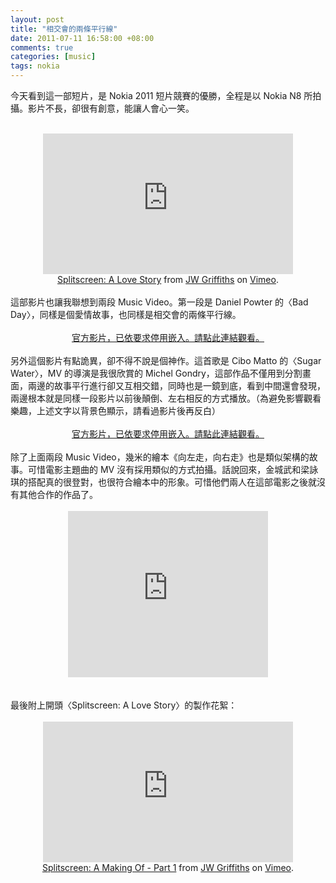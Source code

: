 ```yaml
--- 
layout: post
title: "相交會的兩條平行線"
date: 2011-07-11 16:58:00 +08:00
comments: true
categories: [music]
tags: nokia
---
```


今天看到這一部短片，是 Nokia 2011 短片競賽的優勝，全程是以 Nokia N8 所拍攝。影片不長，卻很有創意，能讓人會心一笑。<br /><br /><div style="text-align: center;"><iframe frameborder="0" height="225" src="http://player.vimeo.com/video/25451551?title=0&amp;byline=0&amp;portrait=0" width="400"></iframe><br /><a href="http://vimeo.com/25451551">Splitscreen: A Love Story</a> from <a href="http://vimeo.com/jwgriffiths">JW Griffiths</a> on <a href="http://vimeo.com/">Vimeo</a>.</div><br />這部影片也讓我聯想到兩段 Music Video。第一段是 Daniel Powter 的〈Bad Day〉，同樣是個愛情故事，也同樣是相交會的兩條平行線。<br /><br /><div style="text-align: center;"><a href="http://youtu.be/gH476CxJxfg">官方影片，已依要求停用嵌入。請點此連結觀看。</a></div><div style="text-align: center;"><br /></div>另外這個影片有點詭異，卻不得不說是個神作。這首歌是 Cibo Matto 的〈Sugar Water〉，MV 的導演是我很欣賞的 Michel Gondry，這部作品不僅用到分割畫面，兩邊的故事平行進行卻又互相交錯，同時也是一鏡到底，看到中間還會發現，兩邊根本就是同樣一段影片以前後顛倒、左右相反的方式播放。（為避免影響觀看樂趣，上述文字以背景色顯示，請看過影片後再反白）<br /><br /><div style="text-align: center;"><a href="http://youtu.be/EN9auBn6Jys">官方影片，已依要求停用嵌入。請點此連結觀看。</a></div><br />除了上面兩段 Music Video，幾米的繪本《向左走，向右走》也是類似架構的故事。可惜電影主題曲的 MV 沒有採用類似的方式拍攝。話說回來，金城武和梁詠琪的搭配真的很登對，也很符合繪本中的形象。可惜他們兩人在這部電影之後就沒有其他合作的作品了。<br /><br /><div class="separator" style="clear: both; text-align: center;"><object class="BLOGGER-youtube-video" classid="clsid:D27CDB6E-AE6D-11cf-96B8-444553540000" codebase="http://download.macromedia.com/pub/shockwave/cabs/flash/swflash.cab#version=6,0,40,0" data-thumbnail-src="http://1.gvt0.com/vi/tHizEjsc_6k/0.jpg" height="266" width="320"><param name="movie" value="http://www.youtube.com/v/tHizEjsc_6k&fs=1&source=uds" /><param name="bgcolor" value="#FFFFFF" /><embed width="320" height="266"  src="http://www.youtube.com/v/tHizEjsc_6k&fs=1&source=uds" type="application/x-shockwave-flash"></embed></object></div><br /><a href="http://draft.blogger.com/"></a><br />最後附上開頭〈Splitscreen: A Love Story〉的製作花絮：<br /><br /><div style="text-align: center;"><iframe frameborder="0" height="225" src="http://player.vimeo.com/video/24235508?title=0&amp;byline=0&amp;portrait=0" width="400"></iframe><br /><a href="http://vimeo.com/24235508">Splitscreen: A Making Of - Part 1</a> from <a href="http://vimeo.com/jwgriffiths">JW Griffiths</a> on <a href="http://vimeo.com/">Vimeo</a>.</div>

